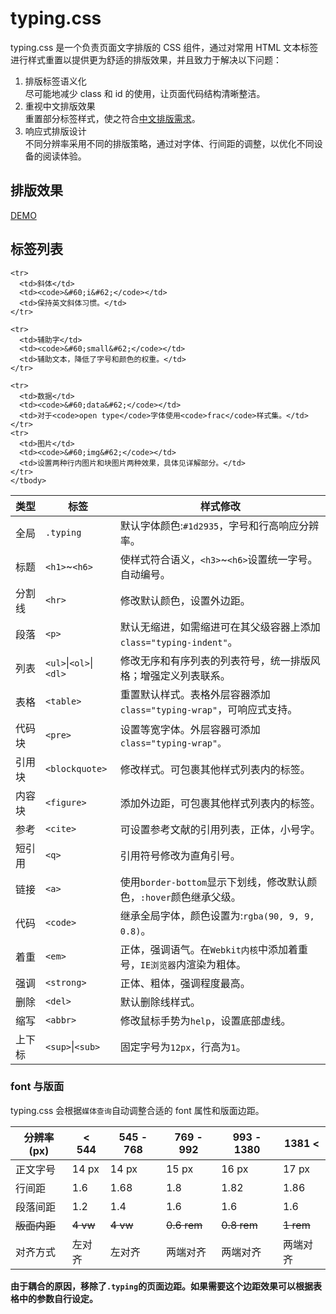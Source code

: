# typing.css  

typing.css 是一个负责页面文字排版的 CSS 组件，通过对常用 HTML 文本标签进行样式重置以提供更为舒适的排版效果，并且致力于解决以下问题：
  1. 排版标签语义化  
    尽可能地减少 class 和 id 的使用，让页面代码结构清晰整洁。
  2. 重视中文排版效果  
    重置部分标签样式，使之符合[中文排版需求](https://www.w3.org/TR/2015/WD-clreq-20150723/)。
  3. 响应式排版设计  
    不同分辨率采用不同的排版策略，通过对字体、行间距的调整，以优化不同设备的阅读体验。

## 排版效果  

  [DEMO](https://www.wizard67.com/demo/typing-css/)
## 标签列表  

<table>
	<thead>
	<tr>
	  <th>类型</th>
	  <th>标签</th>
	  <th>样式修改</th>
	</tr>
	</thead>
	<tbody>
	<tr>
		<td>全局</td>
		<td><code>.typing</code></td>
		<td>默认字体颜色:<code>#1d2935</code>，字号和行高响应分辨率。</td>
	</tr>
	<tr>
	  <td>标题</td>
	  <td><code>&#60;h1&#62;</code>~<code>&#60;h6&#62;</code></td>
	  <td>使样式符合语义，<code>&#60;h3&#62;</code>~<code>&#60;h6&#62;</code>设置统一字号。自动编号。</td>
	</tr>
	<tr>
		<td>分割线</td>
		<td><code>&#60;hr&#62;</code></td>
		<td>修改默认颜色，设置外边距。</td>
	</tr>
	<tr>
		<td>段落</td>
		<td><code>&#60;p&#62;</code></td>
		<td>默认无缩进，如需缩进可在其父级容器上添加<code>class="typing-indent"</code>。</td>
	</tr>
	<tr>
	  <td>列表</td>
	  <td><code>&#60;ul&#62;</code>|<code>&#60;ol&#62;</code>|<code>&#60;dl&#62;</code></td>
	  <td>修改无序和有序列表的列表符号，统一排版风格；增强定义列表联系。</td>
	</tr>
	<tr>
	  <td>表格</td>
	  <td><code>&#60;table&#62;</code></td>
	  <td>重置默认样式。表格外层容器添加<code>class="typing-wrap"</code>，可响应式支持。</td>
	</tr>
	<tr>
	  <td>代码块</td>
	  <td><code>&#60;pre&#62;</code></td>
	  <td>设置等宽字体。外层容器可添加<code>class="typing-wrap"。</td>
	</tr>
	<tr>
	  <td>引用块</td>
	  <td><code>&#60;blockquote&#62;</code></td>
	  <td>修改样式。可包裹其他样式列表内的标签。</td>
	</tr>
	<tr>
	  <td>内容块</td>
	  <td><code>&#60;figure&#62;</code></td>
	  <td>添加外边距，可包裹其他样式列表内的标签。</td>
	</tr>
	<tr>
	  <td>参考</td>
	  <td><code>&#60;cite&#62;</code></td>
	  <td>可设置参考文献的引用列表，正体，小号字。</td>
	</tr>
	<tr>
	  <td>短引用</td>
	  <td><code>&#60;q&#62;</code></td>
	  <td>引用符号修改为直角引号。</td>
	</tr>
	<tr>
		<td>链接</td>
		<td><code>&#60;a&#62;</code></td>
		<td>使用<code>border-bottom</code>显示下划线，修改默认颜色，<code>:hover</code>颜色继承父级。</td>
	</tr>
	<tr>
		<td>代码</td>
		<td><code>&#60;code&#62;</code></td>
		<td>继承全局字体，颜色设置为:<code>rgba(90, 9, 9, 0.8)</code>。</td>
	</tr>
	<tr>
	  <td>着重</td>
	  <td><code>&#60;em&#62;</code></td>
	  <td>正体，强调语气。在<code>Webkit内核</code>中添加着重号，<code>IE浏览器</code>内渲染为粗体。</td>
	</tr>
	<tr>
	  <td>强调</td>
	  <td><code>&#60;strong&#62;</code></td>
	  <td>正体、粗体，强调程度最高。</td>
	</tr>
	<tr>
	  <td>删除</td>
	  <td><code>&#60;del&#62;</code></td>
	  <td>默认删除线样式。</td>
	</tr>
	<tr>
	  <td>缩写</td>
	  <td><code>&#60;abbr&#62;</code></td>
	  <td>修改鼠标手势为<code>help</code>，设置底部虚线。</td>
	</tr>
	<tr>
	  <td>上下标</td>
	  <td><code>&#60;sup&#62;</code>|<code>&#60;sub&#62;</code></td>
	  <td>固定字号为<code>12px</code>，行高为<code>1</code>。</td>
	</tr>

	<tr>
	  <td>斜体</td>
	  <td><code>&#60;i&#62;</code></td>
	  <td>保持英文斜体习惯。</td>
	</tr>

	<tr>
	  <td>辅助字</td>
	  <td><code>&#60;small&#62;</code></td>
	  <td>辅助文本，降低了字号和颜色的权重。</td>
	</tr>

	<tr>
	  <td>数据</td>
	  <td><code>&#60;data&#62;</code></td>
	  <td>对于<code>open type</code>字体使用<code>frac</code>样式集。</td>
	</tr>
	<tr>
	  <td>图片</td>
	  <td><code>&#60;img&#62;</code></td>
	  <td>设置两种行内图片和块图片两种效果，具体见详解部分。</td>
	</tr>
	</tbody>
</table>  

### font 与版面  

typing.css 会根据<code>媒体查询</code>自动调整合适的 font 属性和版面边距。  
<table>
	<thead>
		<tr>
			<th>分辨率 (px)</th>
			<th>&#60; 544</th>
			<th>545 - 768</th>
			<th>769 - 992</th>
			<th>993 - 1380</th>
			<th>1381 &#60;</th>
		</tr>
	</thead>
	<tbody>
		<tr>
			<td>正文字号</td>
			<td>14 px</td>
			<td>14 px</td>
			<td>15 px</td>
			<td>16 px</td>
			<td>17 px</td>
		</tr>
		<tr>
			<td>行间距</td>
			<td>1.6</td>
			<td>1.68</td>
			<td>1.8</td>
			<td>1.82</td>
			<td>1.86</td>
		</tr>
		<tr>
			<td>段落间距</td>
			<td>1.2</td>
			<td>1.4</td>
			<td>1.6</td>
			<td>1.6</td>
			<td>1.6</td>
		</tr>
		<tr>
			<td><del>版面内距</del></td>
			<td><del>4 vw</del></td>
			<td><del>4 vw</del></td>
			<td><del>0.6 rem</del></td>
			<td><del>0.8 rem</del></td>
			<td><del>1 rem</del></td>
		</tr>
		<tr>
			<td>对齐方式</td>
			<td>左对齐</td>
			<td>左对齐</td>
			<td>两端对齐</td>
			<td>两端对齐</td>
			<td>两端对齐</td>
		</tr>
	</tbody>
</table>  
<strong>由于耦合的原因，移除了<code>.typing</code>的页面边距。如果需要这个边距效果可以根据表格中的参数自行设定。</strong>


